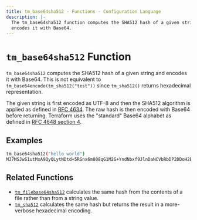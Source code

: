 ```yaml
---
title: tm_base64sha512 - Functions - Configuration Language
description: |-
  The tm_base64sha512 function computes the SHA512 hash of a given string and
  encodes it with Base64.
---
```


# `tm_base64sha512` Function

`tm_base64sha512` computes the SHA512 hash of a given string and encodes it with
Base64. This is not equivalent to `tm_base64encode(tm_sha512("test"))` since
`tm_sha512()` returns hexadecimal representation.

The given string is first encoded as UTF-8 and then the SHA512 algorithm is applied
as defined in [RFC 4634](https://tools.ietf.org/html/rfc4634). The raw hash is
then encoded with Base64 before returning. Terraform uses the "standard" Base64
alphabet as defined in [RFC 4648 section 4](https://tools.ietf.org/html/rfc4648#section-4).

## Examples

```sh
tm_base64sha512("hello world")
MJ7MSJwS1utMxA9QyQLytNDtd+5RGnx6m808qG1M2G+YndNbxf9JlnDaNCVbRbDP2DDoH2Bdz33FVC6TrpzXbw==
```

## Related Functions

* [`tm_filebase64sha512`](./tm_filebase64sha512.md) calculates the same hash from
  the contents of a file rather than from a string value.
* [`tm_sha512`](./tm_sha512.md) calculates the same hash but returns the result
  in a more-verbose hexadecimal encoding.
